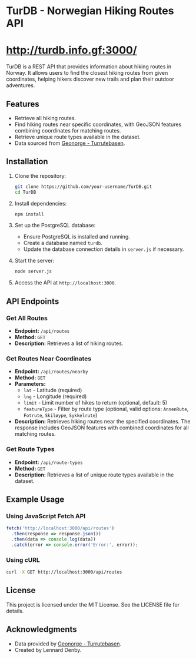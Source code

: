 # TurDB - Norwegian Hiking Routes API

# http://turdb.info.gf:3000/

TurDB is a REST API that provides information about hiking routes in Norway. It allows users to find the closest hiking routes from given coordinates, helping hikers discover new trails and plan their outdoor adventures.

## Features
- Retrieve all hiking routes.
- Find hiking routes near specific coordinates, with GeoJSON features combining coordinates for matching routes.
- Retrieve unique route types available in the dataset.
- Data sourced from [Geonorge - Turrutebasen](https://kartkatalog.geonorge.no/metadata/turrutebasen/d1422d17-6d95-4ef1-96ab-8af31744dd63).

## Installation

1. Clone the repository:
   ```bash
   git clone https://github.com/your-username/TurDB.git
   cd TurDB
   ```

2. Install dependencies:
   ```bash
   npm install
   ```

3. Set up the PostgreSQL database:
   - Ensure PostgreSQL is installed and running.
   - Create a database named `turdb`.
   - Update the database connection details in `server.js` if necessary.

4. Start the server:
   ```bash
   node server.js
   ```

5. Access the API at `http://localhost:3000`.

## API Endpoints

### Get All Routes
- **Endpoint:** `/api/routes`
- **Method:** `GET`
- **Description:** Retrieves a list of hiking routes.

### Get Routes Near Coordinates
- **Endpoint:** `/api/routes/nearby`
- **Method:** `GET`
- **Parameters:**
  - `lat` - Latitude (required)
  - `lng` - Longitude (required)
  - `limit` - Limit number of hikes to return (optional, default: 5)
  - `featureType` - Filter by route type (optional, valid options: `AnnenRute`, `Fotrute`, `Skiløype`, `Sykkelrute`)
- **Description:** Retrieves hiking routes near the specified coordinates. The response includes GeoJSON features with combined coordinates for all matching routes.

### Get Route Types
- **Endpoint:** `/api/route-types`
- **Method:** `GET`
- **Description:** Retrieves a list of unique route types available in the dataset.

## Example Usage

### Using JavaScript Fetch API
```javascript
fetch('http://localhost:3000/api/routes')
  .then(response => response.json())
  .then(data => console.log(data))
  .catch(error => console.error('Error:', error));
```

### Using cURL
```bash
curl -X GET http://localhost:3000/api/routes
```

## License
This project is licensed under the MIT License. See the LICENSE file for details.

## Acknowledgments
- Data provided by [Geonorge - Turrutebasen](https://kartkatalog.geonorge.no/metadata/turrutebasen/d1422d17-6d95-4ef1-96ab-8af31744dd63).
- Created by Lennard Denby.
